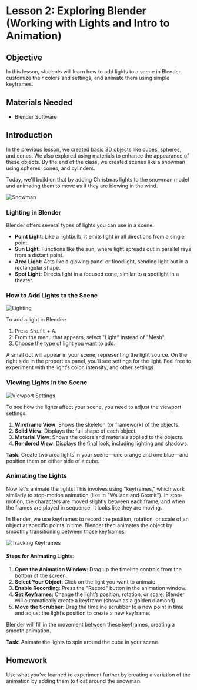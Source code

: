 # Lesson 2: Exploring Blender (Working with Lights and Intro to Animation)

## Objective

In this lesson, students will learn how to add lights to a scene in Blender, customize their colors and settings, and animate them using simple keyframes.

## Materials Needed

- Blender Software

## Introduction

In the previous lesson, we created basic 3D objects like cubes, spheres, and cones. We also explored using materials to enhance the appearance of these objects. By the end of the class, we created scenes like a snowman using spheres, cones, and cylinders.

Today, we'll build on that by adding Christmas lights to the snowman model and animating them to move as if they are blowing in the wind.

![Snowman](https://mir-s3-cdn-cf.behance.net/project_modules/1400/f2535c73677607.5c1137c482ac1.png)

### Lighting in Blender

Blender offers several types of lights you can use in a scene:

- **Point Light**: Like a lightbulb, it emits light in all directions from a single point.
- **Sun Light**: Functions like the sun, where light spreads out in parallel rays from a distant point.
- **Area Light**: Acts like a glowing panel or floodlight, sending light out in a rectangular shape.
- **Spot Light**: Directs light in a focused cone, similar to a spotlight in a theater.

### How to Add Lights to the Scene

![Lighting](https://i.ytimg.com/vi/OFh2_Fu743E/maxresdefault.jpg)

To add a light in Blender:

1. Press <kbd>Shift</kbd> + <kbd>A</kbd>.
2. From the menu that appears, select "Light" instead of "Mesh".
3. Choose the type of light you want to add.

A small dot will appear in your scene, representing the light source. On the right side in the properties panel, you’ll see settings for the light. Feel free to experiment with the light’s color, intensity, and other settings.

### Viewing Lights in the Scene

![Viewport Settings](https://artisticrender.com/wp-content/uploads/2021/01/preview-render.png)

To see how the lights affect your scene, you need to adjust the viewport settings:

1. **Wireframe View**: Shows the skeleton (or framework) of the objects.
2. **Solid View**: Displays the full shape of each object.
3. **Material View**: Shows the colors and materials applied to the objects.
4. **Rendered View**: Displays the final look, including lighting and shadows.

**Task**: Create two area lights in your scene—one orange and one blue—and position them on either side of a cube.

### Animating the Lights

Now let's animate the lights! This involves using "keyframes," which work similarly to stop-motion animation (like in "Wallace and Gromit"). In stop-motion, the characters are moved slightly between each frame, and when the frames are played in sequence, it looks like they are moving.

In Blender, we use keyframes to record the position, rotation, or scale of an object at specific points in time. Blender then animates the object by smoothly transitioning between those keyframes.

![Tracking Keyframes](https://upload.wikimedia.org/wikipedia/commons/5/5c/Blender-keyframes.png)

#### Steps for Animating Lights:

1. **Open the Animation Window**: Drag up the timeline controls from the bottom of the screen.
2. **Select Your Object**: Click on the light you want to animate.
3. **Enable Recording**: Press the "Record" button in the animation window.
4. **Set Keyframes**: Change the light’s position, rotation, or scale. Blender will automatically create a keyframe (shown as a golden diamond).
5. **Move the Scrubber**: Drag the timeline scrubber to a new point in time and adjust the light’s position to create a new keyframe.

Blender will fill in the movement between these keyframes, creating a smooth animation.

**Task**: Animate the lights to spin around the cube in your scene.

## Homework

Use what you’ve learned to experiment further by creating a variation of the animation by adding them to float around the snowman.
